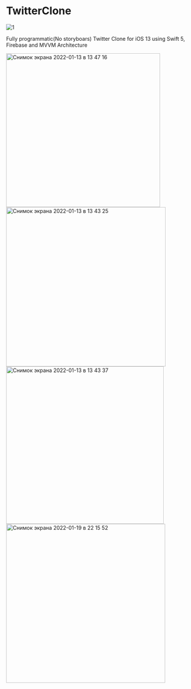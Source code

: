 # TwitterClone
![1](https://img.shields.io/cocoapods/p/ios?color=green)

Fully programmatic(No storyboars) Twitter Clone for iOS 13 using Swift 5, Firebase and MVVM Architecture

<img width="416" alt="Снимок экрана 2022-01-13 в 13 47 16" src="https://user-images.githubusercontent.com/66667779/149316090-7d430b1c-fb0c-4721-9c08-d004d931f6be.png">
<img width="431" alt="Снимок экрана 2022-01-13 в 13 43 25" src="https://user-images.githubusercontent.com/66667779/149315518-a10bc273-6b7b-4173-92ae-94eb022383eb.png">
<img width="426" alt="Снимок экрана 2022-01-13 в 13 43 37" src="https://user-images.githubusercontent.com/66667779/149315553-c6df85b3-acb6-4e5e-a61d-42ad27a8c4e3.png">
<img width="430" alt="Снимок экрана 2022-01-19 в 22 15 52" src="https://user-images.githubusercontent.com/66667779/150199468-1ec4c290-e761-4913-8e94-02ec4b0b5fe1.png">
